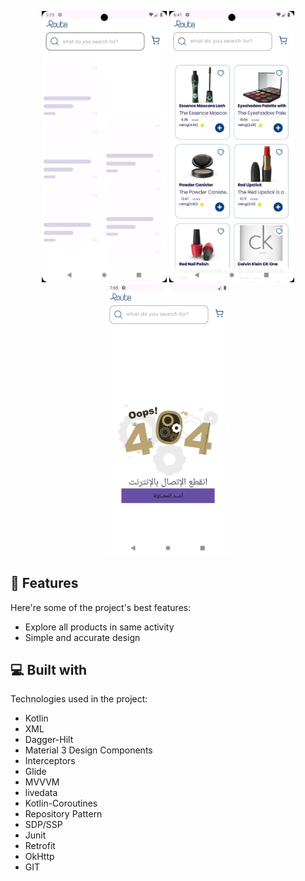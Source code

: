 
<p align="center">
<img src="https://github.com/asemhisham20/RouteTask/blob/master/taskroute2.jpg" alt="My Project screen" width="200"/>
<img src="https://github.com/asemhisham20/RouteTask/blob/master/taskroute1.jpg" alt="My Project screen" width="200"/>
<img src="https://github.com/asemhisham20/RouteTask/blob/master/failedscreen.png" alt="My Project screen" width="200"/>
</p>


<h2>🧐 Features</h2>

Here're some of the project's best features:

*   Explore all products in same activity
*   Simple and accurate design  
  
<h2>💻 Built with</h2>

Technologies used in the project:

*   Kotlin
*   XML
*   Dagger-Hilt
*   Material 3 Design Components
*   Interceptors
*   Glide
*   MVVVM
*   livedata
*   Kotlin-Coroutines
*   Repository Pattern
*   SDP/SSP
*   Junit
*   Retrofit
*   OkHttp
*   GIT
